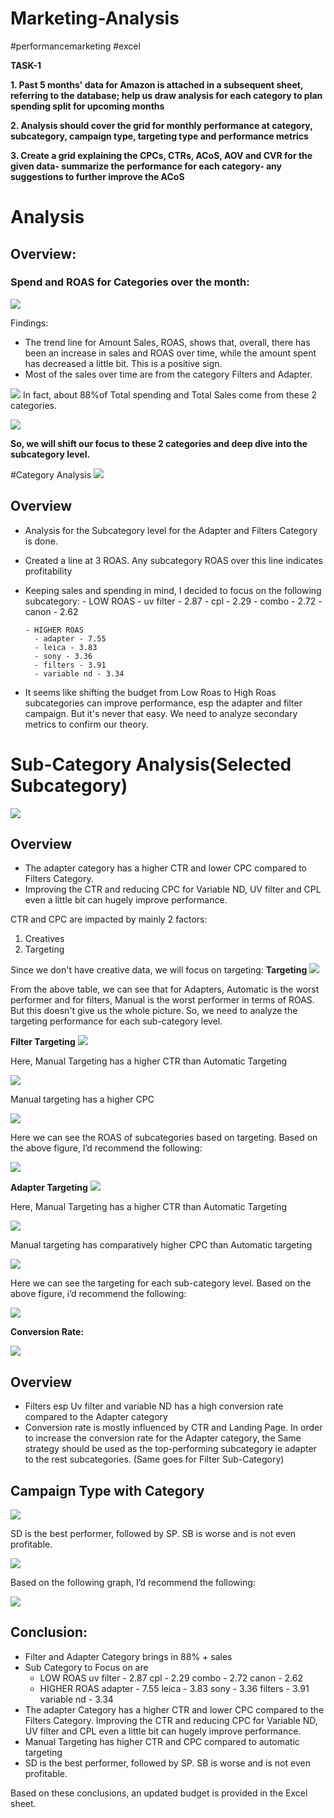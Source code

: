 # Marketing-Analysis
#performancemarketing #excel 

**TASK-1**

**1. Past 5 months' data for Amazon is attached in a subsequent sheet, referring to the database; help us draw analysis for each category to plan spending split for upcoming months**

**2. Analysis should cover the grid for monthly performance at category, subcategory,
campaign type, targeting type and performance metrics**

**3. Create a grid explaining the CPCs, CTRs, ACoS, AOV and CVR for the given data-
summarize the performance for each category- any suggestions to further improve the ACoS**


# Analysis 

## Overview:

### Spend and ROAS for Categories over the month:
![](https://github.com/Bibekworkplace/Advertising-Data-Analysis/blob/main/images/1.png)

Findings:
- The trend line for Amount Sales, ROAS, shows that, overall, there has been an increase in sales and ROAS over time, while the amount spent has decreased a little bit. This is a positive sign.
- Most of the sales over time are from the category Filters and Adapter.

![](https://github.com/Bibekworkplace/Advertising-Data-Analysis/blob/main/images/2.png)
In fact, about 88%of  Total spending and Total Sales come from these 2 categories.

![](https://github.com/Bibekworkplace/Advertising-Data-Analysis/blob/main/images/3.png)


**So, we will shift our focus to these 2 categories and deep dive into the subcategory level.**

#Category Analysis
![](https://github.com/Bibekworkplace/Advertising-Data-Analysis/blob/main/images/4.png)


## Overview
- Analysis for the Subcategory level for the Adapter and Filters Category is done.
- Created a line at 3 ROAS. Any subcategory ROAS over this line indicates profitability
- Keeping sales and spending in mind, I decided to focus on the following subcategory:
      - LOW ROAS
        - uv filter - 2.87
        - cpl - 2.29
        - combo - 2.72
         - canon - 2.62

      - HIGHER ROAS
        - adapter - 7.55
        - leica - 3.83
        - sony - 3.36
        - filters - 3.91
        - variable nd - 3.34
- It seems like shifting the budget from Low Roas to High Roas subcategories can improve performance, esp the adapter and filter campaign. But it's never that easy. We need to analyze secondary metrics to confirm our theory.

# Sub-Category Analysis(Selected Subcategory)
![](https://github.com/Bibekworkplace/Advertising-Data-Analysis/blob/main/images/5.png)

## Overview
- The adapter category has a higher CTR and lower CPC compared to Filters Category.
- Improving the CTR and reducing CPC for Variable ND, UV filter and CPL even a little bit can hugely improve performance.

CTR and CPC are impacted by mainly 2 factors:
1. Creatives
2. Targeting

Since we don't have creative data, we will focus on targeting:
**Targeting**
![](https://github.com/Bibekworkplace/Advertising-Data-Analysis/blob/main/images/6.png)

From the above table, we can see that for Adapters, Automatic is the worst performer and for filters, Manual is the worst performer in terms of ROAS. But this doesn't give us the whole picture.
So, we need to analyze the targeting performance for each sub-category level.

**Filter Targeting**
![](https://github.com/Bibekworkplace/Advertising-Data-Analysis/blob/main/images/7.png)

Here, Manual Targeting has a higher CTR than Automatic Targeting

![](https://github.com/Bibekworkplace/Advertising-Data-Analysis/blob/main/images/8.png)

Manual targeting has a higher CPC

![](https://github.com/Bibekworkplace/Advertising-Data-Analysis/blob/main/images/9.png)

Here we can see the ROAS of subcategories based on targeting. Based on the above figure, I’d recommend the following:

![](https://github.com/Bibekworkplace/Advertising-Data-Analysis/blob/main/images/10.png)

**Adapter Targeting**
![](https://github.com/Bibekworkplace/Advertising-Data-Analysis/blob/main/images/11.png)

Here, Manual Targeting has a higher CTR than Automatic Targeting

![](https://github.com/Bibekworkplace/Advertising-Data-Analysis/blob/main/images/12.png)

Manual targeting has comparatively higher CPC than Automatic targeting

![](https://github.com/Bibekworkplace/Advertising-Data-Analysis/blob/main/images/13.png)

Here we can see the targeting for each sub-category level. Based on the above figure, i’d recommend the following:

![](https://github.com/Bibekworkplace/Advertising-Data-Analysis/blob/main/images/14.png)

**Conversion Rate:**

![](https://github.com/Bibekworkplace/Advertising-Data-Analysis/blob/main/images/15.png)


## Overview
- Filters esp Uv filter and variable ND has a high conversion rate compared to the Adapter category
- Conversion rate is mostly influenced by CTR and Landing Page. In order to increase the conversion rate for the Adapter category, the Same strategy should be used as the top-performing subcategory ie adapter to the rest subcategories. (Same goes for Filter Sub-Category)

## Campaign Type with Category

![](https://github.com/Bibekworkplace/Advertising-Data-Analysis/blob/main/images/16.png)

SD is the best performer, followed by SP. SB is worse and is not even profitable.

![](https://github.com/Bibekworkplace/Advertising-Data-Analysis/blob/main/images/17.png)

Based on the following graph, I’d recommend the following:

![](https://github.com/Bibekworkplace/Advertising-Data-Analysis/blob/main/images/18.png)

## Conclusion:
- Filter and Adapter Category brings in 88% + sales
- Sub Category to Focus on are
    - LOW ROAS
        uv filter - 2.87
        cpl - 2.29
        combo - 2.72
        canon - 2.62
    - HIGHER ROAS
        adapter - 7.55
        leica - 3.83
        sony - 3.36
        filters - 3.91
        variable nd - 3.34
- The adapter Category has a higher CTR and lower CPC compared to the Filters Category. Improving the CTR and reducing CPC for Variable ND, UV filter and CPL even a little bit can hugely improve performance.
- Manual Targeting has higher CTR and CPC compared to automatic targeting
- SD is the best performer, followed by SP. SB is worse and is not even profitable.

Based on these conclusions, an updated budget is provided in the Excel sheet.








